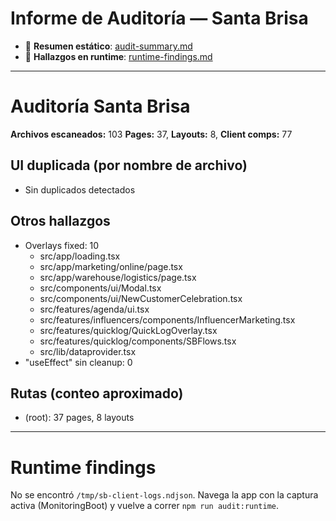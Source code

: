 # Informe de Auditoría — Santa Brisa

- 📄 **Resumen estático**: [audit-summary.md](./audit-summary.md)
- 🧭 **Hallazgos en runtime**: [runtime-findings.md](./runtime-findings.md)

---

# Auditoría Santa Brisa

**Archivos escaneados:** 103
**Pages:** 37, **Layouts:** 8, **Client comps:** 77

## UI duplicada (por nombre de archivo)
- Sin duplicados detectados

## Otros hallazgos
- Overlays fixed: 10
  - src/app/loading.tsx
  - src/app/marketing/online/page.tsx
  - src/app/warehouse/logistics/page.tsx
  - src/components/ui/Modal.tsx
  - src/components/ui/NewCustomerCelebration.tsx
  - src/features/agenda/ui.tsx
  - src/features/influencers/components/InfluencerMarketing.tsx
  - src/features/quicklog/QuickLogOverlay.tsx
  - src/features/quicklog/components/SBFlows.tsx
  - src/lib/dataprovider.tsx
- "useEffect" sin cleanup: 0

## Rutas (conteo aproximado)
- (root): 37 pages, 8 layouts


---

# Runtime findings

No se encontró `/tmp/sb-client-logs.ndjson`.
Navega la app con la captura activa (MonitoringBoot) y vuelve a correr `npm run audit:runtime`.

